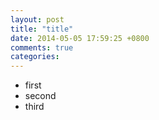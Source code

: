 ```yaml
---
layout: post
title: "title"
date: 2014-05-05 17:59:25 +0800
comments: true
categories: 
---
```

- first
- second
- third